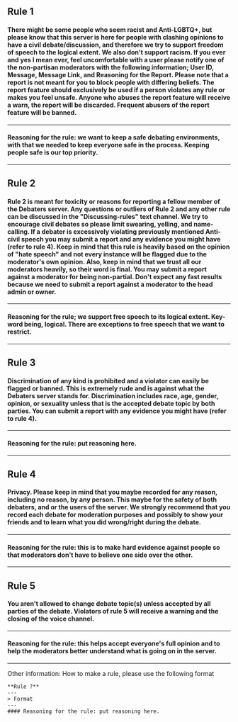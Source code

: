 **Rule 1**
---
#### There might be some people who seem racist and Anti-LGBTQ+, but please know that this server is here for people with clashing opinions to have a civil debate/discussion, and therefore we try to support freedom of speech to the logical extent. We also don't support racism.  If you ever and yes I mean ever, feel uncomfortable with a user please notify one of the non-partisan moderators with the following information; User ID, Message, Message Link, and Reasoning for the Report. Please note that a report is not meant for you to block people with differing beliefs. The report feature should exclusively be used if a person violates any rule or makes you feel unsafe. Anyone who abuses the report feature will receive a warn, the report will be discarded. Frequent abusers of the report feature will be banned.
---
#### Reasoning for the rule: we want to keep a safe debating environments, with that we needed to keep everyone safe in the process. Keeping people safe is our top priority.
---
**Rule 2**
---
#### Rule 2 is meant for toxicity or reasons for reporting a fellow member of the Debaters server. Any questions or outliers of Rule 2 and any other rule can be discussed in the "Discussing-rules" text channel. We try to encourage civil debates so please limit swearing, yelling, and name-calling. If a debater is excessively violating previously mentioned Anti-civil speech you may submit a report and any evidence you might have (refer to rule 4). Keep in mind that this rule is heavily based on the opinion of "hate speech" and not every instance will be flagged due to the moderator's own opinion. Also, keep in mind that we trust all our moderators heavily, so their word is final. You may submit a report against a moderator for being non-partial. Don't expect any fast results because we need to submit a report against a moderator to the head admin or owner. 
---
#### Reasoning for the rule; we support free speech to its logical extent. Key-word being, logical. There are exceptions to free speech that we want to restrict. 
---
**Rule 3**
---
#### Discrimination of any kind is prohibited and a violator can easily be flagged or banned. This is extremely rude and is against what the Debaters server stands for. Discrimination includes race, age, gender, opinion, or sexuality unless that is the accepted debate topic by both parties. You can submit a report with any evidence you might have (refer to rule 4). 
---
#### Reasoning for the rule: put reasoning here.
---
**Rule 4**
---
#### **Privacy**. Please keep in mind that you maybe recorded for any reason, including no reason, by any person. This maybe for the safety of both debaters, and or the users of the server. We strongly recommend that you record each debate for moderation purposes and possibly to show your friends and to learn what you did wrong/right during the debate.
---
#### Reasoning for the rule: this is to make hard evidence against people so that moderators don't have to believe one side over the other.
---
**Rule 5**
---
#### You aren't allowed to change debate topic(s) unless accepted by all parties of the debate. Violators of rule 5 will receive a warning and the closing of the voice channel.
---
#### Reasoning for the rule: this helps accept everyone's full opinion and to help the moderators better understand what is going on in the server.
---
Other information:
How to make a rule, please use the following format

```
**Rule ?**
---
> Format
---
#### Reasoning for the rule: put reasoning here.
```